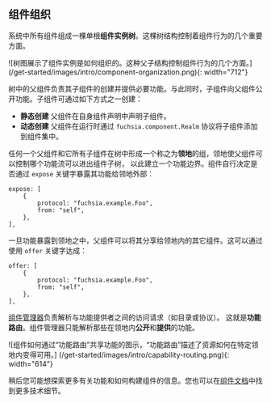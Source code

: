 <!-- ## Component organization -->
## 组件组织

<!-- All components in the system are composed into a single rooted
**component instance tree**. This tree structure governs several important
aspects of component behavior. -->
系统中所有组件组成一棵单根**组件实例树**。这棵树结构控制着组件行为的几个重要方面。

<!-- ![Tree diagram illustrating how component instances are organized. These parent
and child relationships govern several aspects of component behavior.]
(/get-started/images/intro/component-organization.png){: width="712"} -->
![树图展示了组件实例是如何组织的。这种父子结构控制组件行为的几个方面。]
(/get-started/images/intro/component-organization.png){: width="712"}

<!-- Parent components in the tree are responsible for creating instances of
other components as their children and providing them with the necessary
capabilities. At the same time, child components can expose capabilities back
to the parent. Child components can be created one of two ways: -->
树中的父组件负责其子组件的创建并提供必要功能。与此同时，子组件向父组件公开功能。子组件可通过如下方式之一创建：

<!-- * **Statically**: The parent declares the existence of the child in its own
  component declaration.
* **Dynamically**: The parent adds the child to a component collection at
  runtime using the `fuchsia.component.Realm` protocol. -->
* **静态创建** 父组件在自身组件声明中声明子组件。
* **动态创建** 父组件在运行时通过 `fuchsia.component.Realm` 协议将子组件添加到组件集中。

<!-- Any parent component and all its children form a group within the tree called
a **realm**. Realms enable a parent to control which capabilities flow into
and out of its sub-tree of components, creating a capability boundary.
Components decide whether to export capabilities outside their realm using the
`expose` keyword: -->
任何一个父组件和它所有子组件在树中形成一个称之为**领地**的组，领地使父组件可以控制哪个功能流可以进出组件子树，
以此建立一个功能边界。组件自行决定是否通过 `expose` 关键字暴露其功能给领地外部：

```json5
expose: [
    {
        protocol: "fuchsia.example.Foo",
        from: "self",
    },
],
```

<!-- Once a capability is exposed to the realm, the parent can share it with other
components within the same realm. This is done using the `offer` keyword: -->
一旦功能暴露到领地之中，父组件可以将其分享给领地内的其它组件。这可以通过使用 `offer` 关键字达成：

```json5
offer: [
    {
        protocol: "fuchsia.example.Foo",
        from: "self",
    },
],
```

<!-- [Component manager][glossary.component-manager] is responsible for resolving
requests to access a capability (such as a directory or protocol) with the
component providing that capability. This is known as **capability routing**.
Component Manager can only resolve capabilities that are **exposed** and
**offered** within the same realm. -->
[组件管理器][glossary.component-manager]负责解析与功能提供者之间的访问请求（如目录或协议）。
这就是**功能路由**。组件管理器只能解析那些在领地内**公开**和**提供**的功能。

<!-- ![Diagram showing how components share capabilities through
"capability routing," which describes how resources are made available within
a particular realm.] -->
![组件如何通过“功能路由”共享功能的图示，“功能路由”描述了资源如何在特定领地内变得可用。]
(/get-started/images/intro/capability-routing.png){: width="614"}

<aside class="key-point">
<!-- You will explore more about capabilities and building components later on.
You can also find more of the technical details in the
<a href="/concepts/components/v2/introduction.md">component documentation</a>. -->
稍后您可能想探索更多有关功能和如何构建组件的信息。您也可以在<a href="/concepts/components/v2/introduction.md">组件文档</a>中找到更多技术细节。
</aside>

[glossary.component-manager]: /glossary/README.md#component-manager
